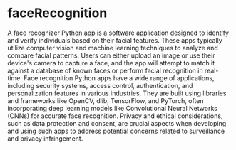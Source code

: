 # faceRecognition

A face recognizer Python app is a software application designed to identify and verify individuals based on their facial features. These apps typically utilize computer vision and machine learning techniques to analyze and compare facial patterns. Users can either upload an image or use their device's camera to capture a face, and the app will attempt to match it against a database of known faces or perform facial recognition in real-time. Face recognition Python apps have a wide range of applications, including security systems, access control, authentication, and personalization features in various industries. They are built using libraries and frameworks like OpenCV, dlib, TensorFlow, and PyTorch, often incorporating deep learning models like Convolutional Neural Networks (CNNs) for accurate face recognition. Privacy and ethical considerations, such as data protection and consent, are crucial aspects when developing and using such apps to address potential concerns related to surveillance and privacy infringement.